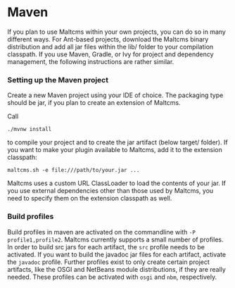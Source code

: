 <h1>Maven</h1>

If you plan to use Maltcms within your own projects, you can do so in many different ways. For 
Ant-based projects, download the Maltcms binary distribution and add all jar files within the 
lib/ folder to your compilation classpath. If you use Maven, Gradle, or Ivy for project and dependency
management, the following instructions are rather similar. 

<h3>Setting up the Maven project</h3>

Create a new Maven project using your IDE of choice. The packaging type should be jar, if you plan to create 
an extension of Maltcms. 

Call 

	./mvnw install

to compile your project and to create the jar artifact (below target/ folder).
If you want to make your plugin available to Maltcms, add it to the extension classpath:

	maltcms.sh -e file:///path/to/your.jar ...

Maltcms uses a custom URL ClassLoader to load the contents of your jar. If you use external dependencies other than 
those used by Maltcms, you need to specify them on the extension classpath as well.

### Build profiles
Build profiles in maven are activated on the commandline with `-P profile1,profile2`. Maltcms currently supports a small number of profiles. In order to build src jars for each artifact, the `src` profile needs to be activated. If you want to build the javadoc jar files for each artifact, activate the `javadoc` profile. Further profiles exist to only create certain project artifacts, like the OSGI and NetBeans module distributions, if they are really needed. These profiles can be activated with `osgi` and `nbm`, respectively.

